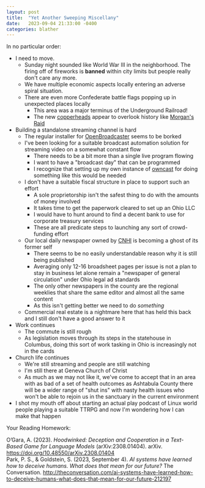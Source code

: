 ```yaml
---
layout: post
title:  "Yet Another Sweeping Miscellany"
date:   2023-09-04 21:33:00 -0400
categories: blather
---
```

In no particular order:

+ I need to move.
  + Sunday night sounded like World War III in the neighborhood.  The firing off of fireworks is **banned** within city limits but people really don't care any more.
  + We have multiple economic aspects locally entering an adverse spiral situation.
  + There are even more Confederate battle flags popping up in unexpected places locally
    + This area was a major terminus of the Underground Railroad!
    + The new [copperheads](https://ohiohistorycentral.org/w/Copperheads) appear to overlook history like [Morgan's Raid](https://ohiohistorycentral.org/w/Morgan%27s_Raid)
+ Building a standalone streaming channel is hard
  + The regular installer for [OpenBroadcaster](https://openbroadcaster.com/) seems to be borked
  + I've been looking for a suitable broadcast automation solution for streaming video on a somewhat constant flow
    + There needs to be a bit more than a single live program flowing
    + I want to have a "broadcast day" that can be programmed
    + I recognize that setting up my own instance of [owncast](https://owncast.online/) for doing something like this would be needed
  + I don't have a suitable fiscal structure in place to support such an effort
    + A sole proprietorship isn't the safest thing to do with the amounts of money involved
    + It takes time to get the paperwork cleared to set up an Ohio LLC
    + I would have to hunt around to find a decent bank to use for corporate treasury services
    + These are all predicate steps to launching any sort of crowd-funding effort
  + Our local daily newspaper owned by [CNHI](https://www.cnhi.com/) is becoming a ghost of its former self
    + There seems to be no easily understandable reason why it is still being published
    + Averaging only 12-16 broadsheet pages per issue is not a plan to stay in business let alone remain a "newspaper of general circulation" under Ohio legal ad standards
    + The only other newspapers in the county are the regional weeklies that share the same editor and almost all the same content
    + As this isn't getting better we need to do *something*
  + Commercial real estate is a nightmare here that has held this back and I still don't have a good answer to it
+ Work continues
  + The commute is still rough
  + As legislation moves through its steps in the statehouse in Columbus, doing this sort of work tasking in Ohio is increasingly not in the cards
+ Church life continues
  + We're still streaming and people are still watching
  + I'm still there at Geneva Church of Christ
  + As much as we may not like it, we've come to accept that in an area with as bad of a set of health outcomes as Ashtabula County there will be a wider range of "shut ins" with nasty health issues who won't be able to rejoin us in the sanctuary in the current environment
+ I shot my mouth off about starting an actual play podcast of Linux world people playing a suitable TTRPG and now I'm wondering how I can make that happen

Your Reading Homework:

O’Gara, A. (2023). *Hoodwinked: Deception and Cooperation in a Text-Based Game for Language Models* (arXiv:2308.01404). arXiv. <https://doi.org/10.48550/arXiv.2308.01404>  
Park, P. S., & Goldstein, S. (2023, September 4). *AI systems have learned how to deceive humans. What does that mean for our future?* The Conversation. <http://theconversation.com/ai-systems-have-learned-how-to-deceive-humans-what-does-that-mean-for-our-future-212197>  
